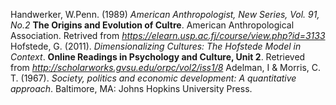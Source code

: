 Handwerker, W.Penn. (1989) *American Anthropologist, New Series, Vol. 91, No.2* **The Origins and Evolution of Cultre**. American Anthropological Association. Retrived from *https://elearn.usp.ac.fj/course/view.php?id=3133*
Hofstede, G. (2011). *Dimensionalizing Cultures: The Hofstede Model in Context*. **Online Readings in Psychology and Culture, Unit 2**. Retrieved from *http://scholarworks.gvsu.edu/orpc/vol2/iss1/8*
Adelman, I & Morris, C. T. (1967). *Society, politics and economic development: A quantitative approach*. Baltimore, MA: Johns Hopkins University Press. 
